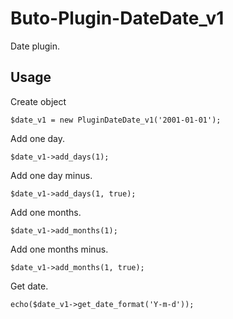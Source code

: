 # Buto-Plugin-DateDate_v1

Date plugin.

## Usage

Create object
```
$date_v1 = new PluginDateDate_v1('2001-01-01');
```

Add one day.
```
$date_v1->add_days(1);
```
Add one day minus.
```
$date_v1->add_days(1, true);
```


Add one months.
```
$date_v1->add_months(1);
```
Add one months minus.
```
$date_v1->add_months(1, true);
```


Get date.
```
echo($date_v1->get_date_format('Y-m-d'));
```
